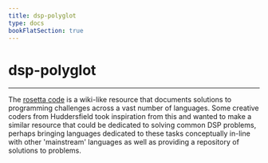 ```yaml
---
title: dsp-polyglot
type: docs
bookFlatSection: true
---
```


# dsp-polyglot
---

The [rosetta code](https://rosettacode.org/wiki/Rosetta_Code) is a wiki-like resource that documents solutions to programming challenges across a vast number of languages. Some creative coders from Huddersfield took inspiration from this and wanted to make a similar resource that could be dedicated to solving common DSP problems, perhaps bringing languages dedicated to these tasks conceptually in-line with other 'mainstream' languages as well as providing a repository of solutions to problems.










